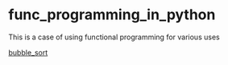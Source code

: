 # func_programming_in_python

This is a case of using functional programming for various uses

[bubble_sort](./bubble_sort.py)